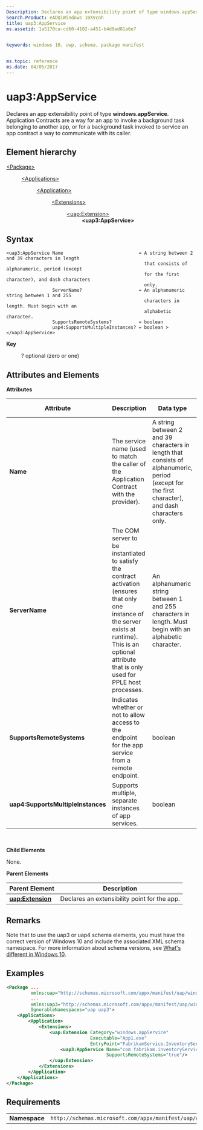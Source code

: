 ```yaml
---
Description: Declares an app extensibility point of type windows.appService.
Search.Product: eADQiWindows 10XVcnh
title: uap3:AppService
ms.assetid: 1a5170ca-cd60-4102-a451-b4d9ad81a6e7


keywords: windows 10, uwp, schema, package manifest


ms.topic: reference
ms.date: 04/05/2017
---
```


# uap3:AppService


Declares an app extensibility point of type **windows.appService**. Application Contracts are a way for an app to invoke a background task belonging to another app, or for a background task invoked to service an app contract a way to communicate with its caller.

## Element hierarchy

<dl>
<dt><a href="element-package.md">&lt;Package&gt;</a></dt>
<dd>
<dl>
<dt><a href="element-applications.md">&lt;Applications&gt;</a></dt>
<dd>
<dl>
<dt><a href="element-application.md">&lt;Application&gt;</a></dt>
<dd>
<dl>
<dt><a href="element-1-extensions.md">&lt;Extensions&gt;</a></dt>
<dd>
<dl>
<dt><a href="element-uap-extension.md">&lt;uap:Extension&gt;</a></dt>
<dd><b>&lt;uap3:AppService&gt;</b></dd>
</dl>
</dd>
</dl>
</dd>
</dl>
</dd>
</dl>
</dd>
</dl>

## Syntax


```
<uap3:AppService Name                            = A string between 2 and 39 characters in length 
                                                   that consists of alphanumeric, period (except 
                                                   for the first character), and dash characters 
                                                   only.
                 ServerName?                     = An alphanumeric string between 1 and 255 
                                                   characters in length. Must begin with an 
                                                   alphabetic character.
                 SupportsRemoteSystems?          = boolean 
                 uap4:SupportsMultipleInstances? = boolean >
</uap3:AppService>
```

**Key**

          ? optional (zero or one)

## Attributes and Elements


**Attributes**

| Attribute | Description | Data type  | Required | Default value |
|-----------|-------------|------------|----------|---------------|
| **Name**  | The service name (used to match the caller of the Application Contract with the provider). | A string between 2 and 39 characters in length that consists of alphanumeric, period (except for the first character), and dash characters only. | Yes  |
| **ServerName**  | The COM server to be instantiated to satisfy the contract activation (ensures that only one instance of the server exists at runtime). This is an optional attribute that is only used for PPLE host processes. | An alphanumeric string between 1 and 255 characters in length. Must begin with an alphabetic character. | No   |  |
| **SupportsRemoteSystems** | Indicates whether or not to allow access to the endpoint for the app service from a remote endpoint.| boolean  | No  |    |
| **uap4:SupportsMultipleInstances** | Supports multiple, separate instances of app services. | boolean  | No  |    |


 

**Child Elements**

None.

**Parent Elements**

| Parent Element                                 | Description                                  |
|------------------------------------------------|----------------------------------------------|
| [**uap:Extension**](element-uap-extension.md) | Declares an extensibility point for the app. |


## Remarks
Note that to use the uap3 or uap4 schema elements, you must have the correct version of Windows 10 and include the associated XML schema namespace. For more information about schema versions, see [What's different in Windows 10](what-s-changed-in-windows-10.md).  

## Examples


```XML
<Package ...
         xmlns:uap="http://schemas.microsoft.com/appx/manifest/uap/windows10"  
         ...
         xmlns:uap3="http://schemas.microsoft.com/appx/manifest/uap/windows10/3"  
         IgnorableNamespaces="uap uap3">
    <Applications>
        <Application>
            <Extensions>
                <uap:Extension Category="windows.appService" 
                               Executable="App1.exe" 
                               EntryPoint="FabrikamService.InventoryServiceTask">    
                    <uap3:AppService Name="com.fabrikam.inventoryService" 
                                     SupportsRemoteSystems="true"/>  
                </uap:Extension>  
            </Extensions>
        </Application>
    </Applications>
</Package>
```

## Requirements


|               |                                                             |
|---------------|-------------------------------------------------------------|
| **Namespace** | `http://schemas.microsoft.com/appx/manifest/uap/windows10/3` |

 

 

 



